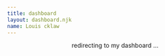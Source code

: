 ```yaml
---
title: dashboard
layout: dashboard.njk
name: Louis cklaw
---
```


<div style="display: flex; flex-direction: row; justify-content: center">
  redirecting to my dashboard ...
</div>

<script>
  window.location.href ='/dashboard-tryout'
</script>
